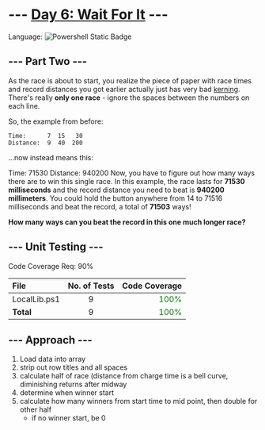 # --- [Day 6: Wait For It](https://adventofcode.com/2023/day/6) ---

Language: ![Powershell Static Badge](https://img.shields.io/badge/Powershell-012456?style=for-the-badge&logo=powershell&logoColor=012456&labelColor=FFFFFF)

## --- Part Two ---
As the race is about to start, you realize the piece of paper with race times and record distances you got earlier actually just has very bad [kerning](https://en.wikipedia.org/wiki/Kerning). There's really **only one race** - ignore the spaces between the numbers on each line.

So, the example from before:

```text
Time:      7  15   30
Distance:  9  40  200
```

...now instead means this:

Time:      71530
Distance:  940200
Now, you have to figure out how many ways there are to win this single race. In this example, the race lasts for **71530 milliseconds** and the record distance you need to beat is **940200 millimeters**. You could hold the button anywhere from 14 to 71516 milliseconds and beat the record, a total of **71503** ways!

**How many ways can you beat the record in this one much longer race?**

## --- Unit Testing ---

Code Coverage Req: 90%

| File | No. of Tests | Code Coverage |
| :--- | :---: | ---: |
| LocalLib.ps1 | 9 | <span style="color:green">100%</span> |
| **Total** | 9 | <span style="color:green">100%</span> |

## --- Approach ---

1. Load data into array
2. strip out row titles and all spaces
3. calculate half of race (distance from charge time is a bell curve, diminishing returns after midway
4. determine when winner start
5. calculate how many winners from start time to mid point, then double for other half
    - if no winner start, be 0
